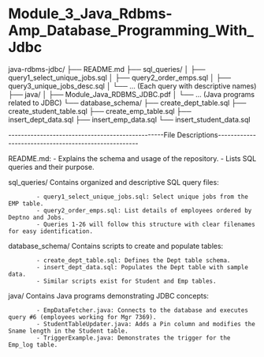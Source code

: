 # Module_3_Java_Rdbms-Amp_Database_Programming_With_Jdbc
java-rdbms-jdbc/
├── README.md
├── sql_queries/
│   ├── query1_select_unique_jobs.sql
│   ├── query2_order_emps.sql
│   ├── query3_unique_jobs_desc.sql
│   └── ... (Each query with descriptive names)
├── java/
│   ├── Module_Java_RDBMS_JDBC.pdf
│   └── ... (Java programs related to JDBC)
└── database_schema/
    ├── create_dept_table.sql
    ├── create_student_table.sql
    ├── create_emp_table.sql
    ├── insert_dept_data.sql
    ├── insert_emp_data.sql
    └── insert_student_data.sql

-------------------------------------------------File Descriptions-----------------------------------------------------


README.md: 
            - Explains the schema and usage of the repository.
            - Lists SQL queries and their purpose.

sql_queries/
Contains organized and descriptive SQL query files:

            - query1_select_unique_jobs.sql: Select unique jobs from the EMP table.
            - query2_order_emps.sql: List details of employees ordered by Deptno and Jobs.
            - Queries 1-26 will follow this structure with clear filenames for easy identification.

database_schema/
Contains scripts to create and populate tables:

            - create_dept_table.sql: Defines the Dept table schema.
            - insert_dept_data.sql: Populates the Dept table with sample data.
            - Similar scripts exist for Student and Emp tables.

java/
Contains Java programs demonstrating JDBC concepts:

            - EmpDataFetcher.java: Connects to the database and executes query #6 (employees working for Mgr 7369).
            - StudentTableUpdater.java: Adds a Pin column and modifies the Sname length in the Student table.
            - TriggerExample.java: Demonstrates the trigger for the Emp_log table.

